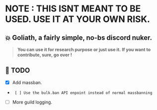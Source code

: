 # NOTE : THIS ISNT MEANT TO BE USED. USE IT AT YOUR OWN RISK.

## 💥 Goliath, a fairly simple, no-bs discord nuker.
> **You can use it for research purpose or just use it.**
> **If you want to contribute, sure, go over !**

## 🧾 TODO
- [X] Add massban.
-      [ ] Use the bulk.ban API enpoint instead of normal massbanning
- [ ] More guild logging.
